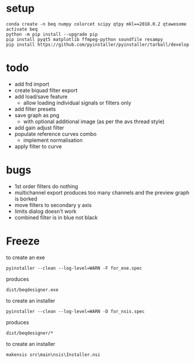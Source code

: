 # setup

    conda create -n beq numpy colorcet scipy qtpy mkl==2018.0.2 qtawesome
    activate beq
    python -m pip install --upgrade pip
    pip install pyqt5 matplotlib ffmpeg-python soundfile resampy
    pip install https://github.com/pyinstaller/pyinstaller/tarball/develop

# todo

* add frd import
* create biquad filter export
* add load/save feature 
  * allow loading individual signals or filters only
* add filter presets
* save graph as png
  * with optional additional image (as per the avs thread style)
* add gain adjust filter
* populate reference curves combo 
  * implement normalisation
* apply filter to curve

# bugs

* 1st order filters do nothing
* multichannel export produces too many channels and the preview graph is borked
* move filters to secondary y axis
* limits dialog doesn't work
* combined filter is in blue not black

# Freeze

to create an exe

    pyinstaller --clean --log-level=WARN -F for_exe.spec
    
produces 

    dist/beqdesigner.exe
    
to create an installer

    pyinstaller --clean --log-level=WARN -D for_nsis.spec

produces 

    dist/beqdesigner/*    
    
to create an installer

    makensis src\main\nsis\Installer.nsi
    
